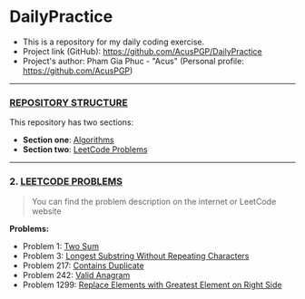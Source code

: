# DailyPractice

- This is a repository for my daily coding exercise.
- Project link (GitHub): https://github.com/AcusPGP/DailyPractice
- Project's author: Pham Gia Phuc - "Acus" (Personal profile: https://github.com/AcusPGP)

-----------------------------------

<ins>

### REPOSITORY STRUCTURE

</ins>

This repository has two sections:

- **Section one**: [Algorithms](src/algorithms)
- **Section two**: [LeetCode Problems](src/leetcode)

-----------------------------------

### 2. <ins> LEETCODE PROBLEMS </ins>

> You can find the problem description on the internet or LeetCode website

**Problems:**

- Problem 1: [Two Sum](src/leetcode/twoSum/Solution.java)
- Problem 3: [Longest Substring Without Repeating Characters](src/leetcode/longestSubstring/Solution.java)
- Problem 217: [Contains Duplicate](src/leetcode/containsDuplicate/Solution.java)
- Problem 242: [Valid Anagram](src/leetcode/validAnagram/Solution.java)
- Problem 1299: [Replace Elements with Greatest Element on Right Side](src/leetcode/replaceElements/Solution.java)